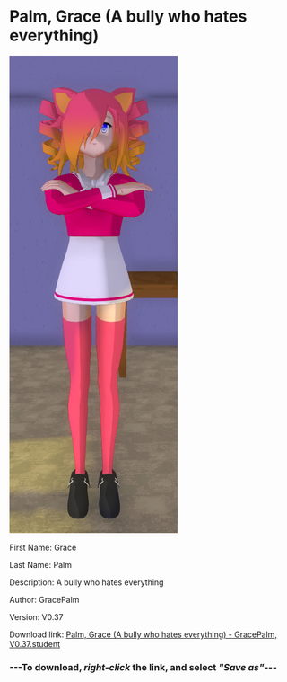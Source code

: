 # Palm, Grace (A bully who hates everything)

<img src = "https://raw.githubusercontent.com/Arbiter1223/Daigaku-Gurashi-Custom-Students/master/Students/Files/Palm%2C%20Grace%20(A%20bully%20who%20hates%20everything).png">

First Name: Grace

Last Name: Palm

Description: A bully who hates everything

Author: GracePalm

Version: V0.37

Download link: <a href="https://raw.githubusercontent.com/Arbiter1223/Daigaku-Gurashi-Custom-Students/master/Students/Files/Palm%2C%20Grace%20(A%20bully%20who%20hates%20everything)%20-%20GracePalm%2C%20V0.37.student">Palm, Grace (A bully who hates everything) - GracePalm, V0.37.student</a>

### ---**To download, _right-click_ the link, and select _"Save as"_**---

